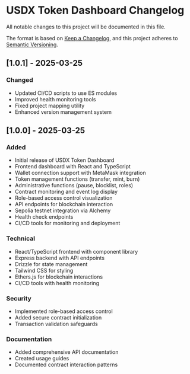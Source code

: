 # USDX Token Dashboard Changelog

All notable changes to this project will be documented in this file.

The format is based on [Keep a Changelog](https://keepachangelog.com/en/1.0.0/),
and this project adheres to [Semantic Versioning](https://semver.org/spec/v2.0.0.html).

## [1.0.1] - 2025-03-25

### Changed
- Updated CI/CD scripts to use ES modules
- Improved health monitoring tools
- Fixed project mapping utility
- Enhanced version management system

## [1.0.0] - 2025-03-25

### Added
- Initial release of USDX Token Dashboard
- Frontend dashboard with React and TypeScript
- Wallet connection support with MetaMask integration
- Token management functions (transfer, mint, burn)
- Administrative functions (pause, blocklist, roles)
- Contract monitoring and event log display
- Role-based access control visualization
- API endpoints for blockchain interaction
- Sepolia testnet integration via Alchemy
- Health check endpoints
- CI/CD tools for monitoring and deployment

### Technical
- React/TypeScript frontend with component library
- Express backend with API endpoints
- Drizzle for state management
- Tailwind CSS for styling
- Ethers.js for blockchain interactions
- CI/CD tools with health monitoring

### Security
- Implemented role-based access control
- Added secure contract initialization
- Transaction validation safeguards

### Documentation
- Added comprehensive API documentation
- Created usage guides
- Documented contract interaction patterns